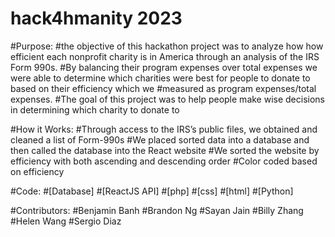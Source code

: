 # hack4hmanity 2023

#Purpose:
  #the objective of this hackathon project was to analyze how how efficient each nonprofit charity is in America through an analysis of the IRS Form 990s.
  #By balancing their program expenses over total expenses we were able to determine which charities were best for people to donate to based on their efficiency which we   #measured as program expenses/total expenses. 
  #The goal of this project was to help people make wise decisions in determining which charity to donate to
 
#How it Works:
  #Through access to the IRS’s public files, we obtained and cleaned a list of Form-990s 
  #We placed sorted data into a database and then called the database into the React website
  #We sorted the website by efficiency with both ascending and descending order
  #Color coded based on efficiency

#Code:
  #[Database]
  #[ReactJS API]
  #[php]
  #[css]
  #[html]
  #[Python]


#Contributors:
  #Benjamin Banh
  #Brandon Ng
  #Sayan Jain
  #Billy Zhang
  #Helen Wang
  #Sergio Diaz
